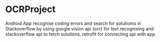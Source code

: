 # OCRProject
Android App  recognise coding errors and search for solutioms in Stackoverflow
by using google vision api (ocr)  for text recognising
and stackoverflow api to fetch solutions.
retrofit for connecting api with app
